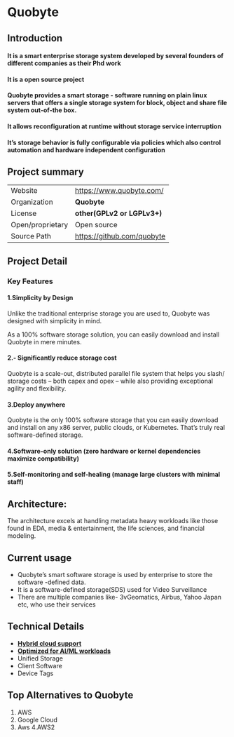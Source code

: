 ﻿#   **Quobyte**
## **Introduction**

#### It is a smart enterprise storage system developed by several founders of different companies as their Phd work 
#### It is a open source project
#### Quobyte provides a smart storage -   software running on plain linux servers that offers a single storage system for block, object and share file system out-of-the box.
#### It  allows reconfiguration at runtime without storage service interruption
#### It’s storage behavior is fully configurable via policies which also control automation and hardware independent configuration
## Project summary
| | |                                             
|----------------|----------------|
|Website|https://www.quobyte.com/|      
|Organization|**Quobyte**|
|License|**other(GPLv2 or LGPLv3+)**|
|Open/proprietary|Open source
|Source Path|https://github.com/quobyte 

## Project Detail
### **Key Features**
#### 1.Simplicity by Design
Unlike the traditional enterprise storage you are used to, Quobyte was designed with simplicity in mind.

As a 100% software storage solution, you can easily download and install Quobyte in mere minutes.
#### 2.-   Significantly reduce storage cost
Quobyte is a scale-out, distributed parallel file system that helps you slash/ storage costs – both capex and opex – while also providing exceptional agility and flexibility.
#### 3.**Deploy anywhere**
Quobyte is the only 100% software storage that you can easily download and install on any x86 server, public clouds, or Kubernetes. That’s truly real software-defined storage.
#### 4.Software-only solution (zero hardware or kernel dependencies maximize compatibility)
#### 5.Self-monitoring and self-healing (manage large clusters with minimal staff)
## **Architecture:**
The architecture excels at handling metadata heavy workloads like those found in EDA, media & entertainment, the life sciences, and financial modeling.
## Current usage
 - Quobyte’s smart software storage is used by enterprise to store the software -defined data. 
 - It is a software-defined storage(SDS) used for Video Surveillance 
 - There are multiple companies like- 3vGeomatics, Airbus, Yahoo Japan etc, who use their  services
## Technical Details
- **[Hybrid cloud support](https://www.quobyte.com/storage-for/video-surveillance/)**
- **[Optimized for AI/ML workloads](https://www.quobyte.com/storage-for/video-surveillance/)**
- Unified Storage
- Client Software
- Device Tags
## Top Alternatives to Quobyte
1. AWS
2. Google Cloud 
3. Aws
4.AWS2
